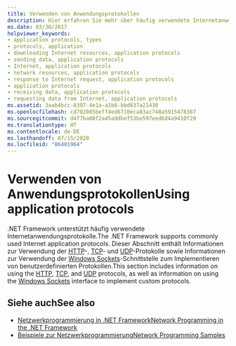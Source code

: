 ```yaml
---
title: Verwenden von Anwendungsprotokollen
description: Hier erfahren Sie mehr über häufig verwendete Internetanwendungsprotokolle, die vom .NET Framework unterstützt werden, z. B. HTTP, TCP und UDP, und zum Implementieren benutzerdefinierter Protokolle.
ms.date: 03/30/2017
helpviewer_keywords:
- application protocols, types
- protocols, application
- downloading Internet resources, application protocols
- sending data, application protocols
- Internet, application protocols
- network resources, application protocols
- response to Internet request, application protocols
- application protocols
- receiving data, application protocols
- requesting data from Internet, application protocols
ms.assetid: 3aab4bcc-8397-4e1a-a1b6-bbd837a21430
ms.openlocfilehash: cd702085beff4ed6710eca83ac748a5915478387
ms.sourcegitcommit: d4f7ba08f2a45a9dbef53be597eed6d4a9410f29
ms.translationtype: HT
ms.contentlocale: de-DE
ms.lasthandoff: 07/15/2020
ms.locfileid: "86401964"
---
```

# <a name="using-application-protocols"></a><span data-ttu-id="6d9bf-103">Verwenden von Anwendungsprotokollen</span><span class="sxs-lookup"><span data-stu-id="6d9bf-103">Using application protocols</span></span>

<span data-ttu-id="6d9bf-104">.NET Framework unterstützt häufig verwendete Internetanwendungsprotokolle.</span><span class="sxs-lookup"><span data-stu-id="6d9bf-104">The .NET Framework supports commonly used Internet application protocols.</span></span> <span data-ttu-id="6d9bf-105">Dieser Abschnitt enthält Informationen zur Verwendung der [HTTP](http.md)-, [TCP](using-tcp-services.md)- und [UDP](using-udp-services.md)-Protokolle sowie Informationen zur Verwendung der [Windows Sockets](sockets.md)-Schnittstelle zum Implementieren von benutzerdefinierten Protokollen.</span><span class="sxs-lookup"><span data-stu-id="6d9bf-105">This section includes information on using the [HTTP](http.md), [TCP](using-tcp-services.md), and [UDP](using-udp-services.md) protocols, as well as information on using the [Windows Sockets](sockets.md) interface to implement custom protocols.</span></span>

## <a name="see-also"></a><span data-ttu-id="6d9bf-106">Siehe auch</span><span class="sxs-lookup"><span data-stu-id="6d9bf-106">See also</span></span>

- [<span data-ttu-id="6d9bf-107">Netzwerkprogrammierung in .NET Framework</span><span class="sxs-lookup"><span data-stu-id="6d9bf-107">Network Programming in the .NET Framework</span></span>](index.md)
- [<span data-ttu-id="6d9bf-108">Beispiele zur Netzwerkprogrammierung</span><span class="sxs-lookup"><span data-stu-id="6d9bf-108">Network Programming Samples</span></span>](network-programming-samples.md)
